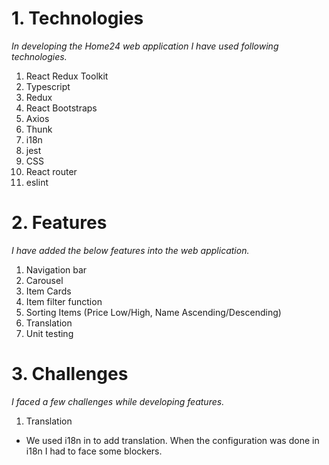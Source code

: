 # 1. Technologies

_In developing the Home24 web application I have used following technologies._

1. React Redux Toolkit
2. Typescript
3. Redux
4. React Bootstraps
5. Axios
6. Thunk
7. i18n
8. jest
9. CSS
10. React router
11. eslint

# 2. Features

_I have added the below features into the web application._

1. Navigation bar
2. Carousel
3. Item Cards
4. Item filter function
5. Sorting Items (Price Low/High, Name Ascending/Descending)
6. Translation
7. Unit testing

# 3. Challenges

_I faced a few challenges while developing features._

1. Translation

- We used i18n in to add translation. When the configuration was done in i18n I had to face some blockers.